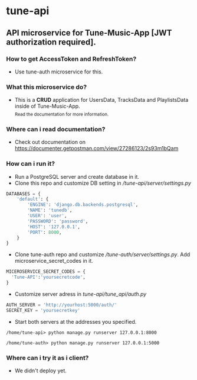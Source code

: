 # tune-api
## API microservice for Tune-Music-App [JWT authorization required].
### How to get AccessToken and RefreshToken?
* Use tune-auth microservice for this.
### What this microservice do?
* This is a **CRUD** application for UsersData, TracksData and PlaylistsData inside of Tune-Music-App.<br>
<sub>Read the documentation for more information.</sub>
### Where can i read documentation?
* Check out documentation on https://documenter.getpostman.com/view/27286123/2s93m1bQam
### How can i run it?
* Run a PostgreSQL server and create database in it.
* Clone this repo and customize DB setting in */tune-api/server/settings.py*
```python
DATABASES = {
    'default': {
        'ENGINE': 'django.db.backends.postgresql',
        'NAME': 'tunedb',
        'USER': 'user',
        'PASSWORD': 'password',
        'HOST': '127.0.0.1',
        'PORT': 8000,
    }
}
```
* Clone tune-auth repo and customize */tune-auth/server/settings.py*. Add microservice_secret_codes in it.
```python
MICEROSERVICE_SECRET_CODES = {
  'Tune-API':'yoursecretcode',
}
```
* Customize server adress in *tune-api/tune_api/auth.py*
```python
AUTH_SERVER = 'http://yourhost:5000/auth/'
SECRET_KEY = 'yoursecretkey'
```
* Start both servers at the addresses you specified.
```ShellSession
/home/tune-api> python manage.py runserver 127.0.0.1:8000
```
```ShellSession
/home/tune-auth> python manage.py runserver 127.0.0.1:5000
```
### Where can i try it as i client?
* We didn't deploy yet.